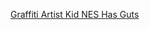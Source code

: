 ---
layout: post
wordpress_id: 1283
wordpress_url: http://noesbueno.com/archives/1283
date: '2011-10-17 23:03:17 -0500'
date_gmt: '2011-10-18 04:03:17 -0500'
body: |
  <p><a href="http://nerdcityonline.com/2011/10/17/graffiti-artist-kid-nes-has-guts/">Graffiti Artist Kid NES Has Guts</a></p>
---
